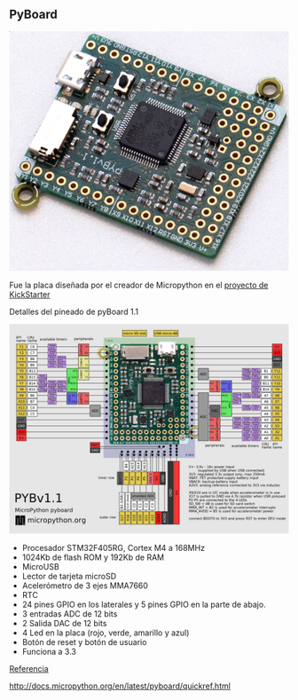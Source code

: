 ## PyBoard

![](./images/PYBv1_1.jpg)

Fue la placa diseñada por el creador de Micropython en el [proyecto de KickStarter](https://www.kickstarter.com/projects/214379695/micro-python-python-for-microcontrollers?lang=es)

Detalles del pineado de pyBoard 1.1

![](./images/PYBv1_1-E.jpg)


* Procesador STM32F405RG, Cortex M4 a 168MHz
* 1024Kb de flash ROM y 192Kb de RAM
* MicroUSB
* Lector de tarjeta microSD
* Acelerómetro de 3 ejes MMA7660
* RTC
* 24 pines GPIO en los laterales y 5 pines GPIO en la parte de abajo.
* 3 entradas ADC de 12 bits
* 2 Salida DAC de 12 bits
* 4 Led en la placa (rojo, verde, amarillo y azul)
* Botón de reset y botón de usuario
* Funciona a 3.3

[Referencia](https://store.micropython.org/product/PYBv1.1#_)

http://docs.micropython.org/en/latest/pyboard/quickref.html

